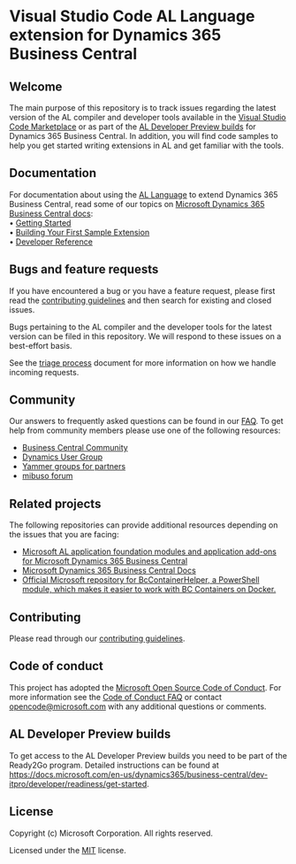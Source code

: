 # Visual Studio Code AL Language extension for Dynamics 365 Business Central

## Welcome

The main purpose of this repository is to track issues regarding the latest version of the AL compiler and developer tools available in the [Visual Studio Code Marketplace](https://marketplace.visualstudio.com/items?itemName=ms-dynamics-smb.al) or as part of the [AL Developer Preview builds](#al-developer-preview-builds) for Dynamics 365 Business Central. In addition, you will find code samples to help you get started writing extensions in AL and get familiar with the tools.

## Documentation

For documentation about using the [AL Language](https://marketplace.visualstudio.com/items?itemName=ms-dynamics-smb.al) to extend Dynamics 365 Business Central, read some of our topics on [Microsoft Dynamics 365 Business Central docs](https://docs.microsoft.com/en-us/dynamics365/business-central/):  
• [Getting Started](https://docs.microsoft.com/en-us/dynamics365/business-central/dev-itpro/developer/devenv-get-started)  
• [Building Your First Sample Extension](https://docs.microsoft.com/en-us/dynamics365/business-central/dev-itpro/developer/devenv-extension-example)  
• [Developer Reference](https://docs.microsoft.com/en-us/dynamics365/business-central/dev-itpro/developer/devenv-reference-overview)  

## Bugs and feature requests

If you have encountered a bug or you have a feature request, please first read the [contributing guidelines](CONTRIBUTING.md) and then search for existing and closed issues.  

Bugs pertaining to the AL compiler and the developer tools for the latest version can be filed in this repository. We will respond to these issues on a best-effort basis.  

See the [triage process](https://github.com/Microsoft/AL/wiki/Triage-Process) document for more information on how we handle incoming requests.

## Community

Our answers to frequently asked questions can be found in our [FAQ](https://github.com/Microsoft/AL/wiki/Frequently-Asked-Questions). To get help from community members please use one of the following resources:

- [Business Central Community](https://community.dynamics.com/business/f/758)  
- [Dynamics User Group](https://dynamicsuser.net/nav/f/developers)  
- [Yammer groups for partners](https://aka.ms/BCYammer)
- [mibuso forum](https://forum.mibuso.com/categories/nav-three-tier)  

## Related projects

The following repositories can provide additional resources depending on the issues that you are facing:

- [Microsoft AL application foundation modules and application add-ons for Microsoft Dynamics 365 Business Central](https://github.com/microsoft/ALAppExtensions)
- [Microsoft Dynamics 365 Business Central Docs](https://github.com/MicrosoftDocs/dynamics365smb-devitpro-pb)
- [Official Microsoft repository for BcContainerHelper, a PowerShell module, which makes it easier to work with BC Containers on Docker.](https://github.com/Microsoft/navcontainerhelper)

## Contributing

Please read through our [contributing guidelines](CONTRIBUTING.md).

## Code of conduct

This project has adopted the [Microsoft Open Source Code of Conduct](https://opensource.microsoft.com/codeofconduct/). For more information see the [Code of Conduct FAQ](https://opensource.microsoft.com/codeofconduct/faq/) or contact [opencode@microsoft.com](mailto:opencode@microsoft.com) with any additional questions or comments.

## AL Developer Preview builds
To get access to the AL Developer Preview builds you need to be part of the Ready2Go program. Detailed instructions can be found at https://docs.microsoft.com/en-us/dynamics365/business-central/dev-itpro/developer/readiness/get-started.

## License
Copyright (c) Microsoft Corporation. All rights reserved.

Licensed under the [MIT](LICENSE.txt) license.
